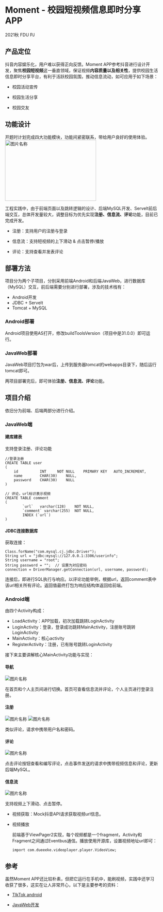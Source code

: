 # Moment - 校园短视频信息即时分享APP

2021秋 FDU PJ

## 产品定位

抖音内容娱乐化，用户难以获得正向反馈。Moment APP参考抖音进行设计开发，聚焦**校园短视频**这一垂直领域，保证视频**内容质量以及相关性**，提供校园生活信息即时分享平台，有利于活跃校园氛围，推动信息流动，如可应用于如下场景：

* 校园活动宣传

* 校园生活分享

* 校园交友

## 功能设计

开题时计划完成四大功能模块，功能间紧密联系，带给用户良好的使用体验。
<img src="./design.png" width = "300" height = "200" alt="图片名称" align=center />

工程实践中，由于前端页面以及跳转逻辑的设计、后端MySQL开发、Servelt前后端交互，总体开发量较大，调整目标为优先实现**注册、信息流、评论**功能，目前已完成开发。

* 注册：支持用户的注册与登录

* 信息流：支持短视频的上下滑动 & 点击暂停/播放

* 评论：支持查看并发表评论

## 部署方法

项目分为两个子项目，分别采用前端Android和后端JavaWeb，进行数据库（MySQL）交互，前后端需要分别进行部署，涉及的技术栈有：

* Android开发
* JDBC + Servelt
* Tomcat  + MySQL

### Android部署
Android项目使用AS打开，修改buildToolsVersion（项目中是31.0.0）即可运行。

### JavaWeb部署
JavaWeb项目打包为war后，上传到服务器tomcat的webapps目录下，随后运行tomcat即可。

两项目部署完后，即可体验**注册、信息流、评论**功能。

## 项目介绍

依旧分为前端、后端两部分进行介绍。

### JavaWeb端
#### 建库建表
支持登录注册、评论功能

	//登录注册
	CREATE TABLE user
	(
	    id          INT     NOT NULL    PRIMARY KEY   AUTO_INCREMENT,
	    name        CHAR(30)    NULL,
	    password    CHAR(30)    NULL
	)
	
	// 评论，url标识表示视频
	CREATE TABLE comment
	(
	        `url`   varchar(128)    NOT NULL,
	        `comment` varchar(255)  NOT NULL,
	        INDEX (`url`)
	)
	
#### JDBC连接数据库
获取连接：

	Class.forName("com.mysql.cj.jdbc.Driver");
	String url = "jdbc:mysql://127.0.0.1:3306/userinfo";
	String username = "root";
	String password = "";  // 设置为对应密码
	connection = DriverManager.getConnection(url, username, password);

连接后，即进行SQL执行与响应。以评论功能举例，根据url，返回comment表中该url相关所有评论。返回值最终打包为响应结构体返回给前端。


### Android端
由四个Activity构成：

* LoadActivity：APP加载，初次加载跳转LoginActivity
* LoginActivity：登录，登录成功跳转MainActivity，注册账号跳转LoginActivity
* MainActivity：核心activity
* RegisterActivity：注册，已有账号跳转LoginActivity

接下来主要讲解核心MainActivity功能与实现：

#### 导航
<img src="./mine.jpeg" alt="图片名称" align=center />

在首页和个人主页间进行切换。首页可查看信息流并评论，个人主页进行登录注册。

#### 注册
<img src="./log.jpeg" alt="图片名称" align=center />

<img src="./reg.jpeg" alt="图片名称" align=center />

类似评论，请求中携带用户名和密码。

#### 评论
<img src="./comment.jpeg" alt="图片名称" align=center />

点击评论按钮查看和编写评论，点击事件发送的请求中携带视频信息和评论，更新后端MySQL。

#### 信息流
<img src="./info.jpeg" alt="图片名称" align=center />

支持视频上下滑动、点击暂停。

* 视频获取：Mock抖音API请求获取视频url信息。
	
* 视频播放

	前端基于ViewPager2实现，每个视频都是一个fragment，Activity和Fragment之间通过Eventbus通信。播放使用开源库，设置视频地址url即可：
	
	`import com.dueeeke.videoplayer.player.VideoView;`
	
## 参考
虽然Moment APP还比较朴素，但把它运行在手机中，能刷视频，实践中还学习收获了很多，这实在让人非常开心，以下是主要参考的资料：

* [TIkTok android](https://github.com/oyo775881/tiktok)

* [JavaWeb开发](https://www.helloworld.net/p/6080944426)





